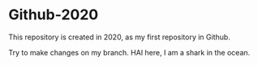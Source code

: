 # Github-2020
This repository is created in 2020, as my first repository in Github.

Try to make changes on my  branch.
HAI here, I am a shark in the ocean.
